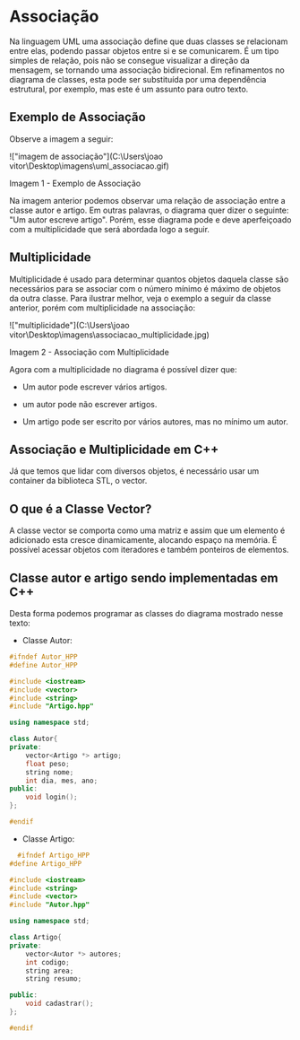 # Associação

Na linguagem UML uma associação define que duas classes se relacionam entre elas, podendo passar objetos entre si e se comunicarem. É um tipo simples de relação, pois não se consegue visualizar a direção da mensagem, se tornando uma associação bidirecional. Em refinamentos no diagrama de classes, esta pode ser substituída por uma dependência estrutural, por exemplo, mas este é um assunto para outro texto.

## Exemplo de Associação

Observe a imagem a seguir:

!["imagem de associação"](C:\Users\joao vitor\Desktop\imagens\uml_associacao.gif)

Imagem 1 - Exemplo de Associação

Na imagem anterior podemos observar uma relação de associação entre a classe autor e artigo. Em outras palavras, o diagrama quer dizer o seguinte: "Um autor escreve artigo". Porém, esse diagrama pode e deve aperfeiçoado com a multiplicidade que será abordada logo a seguir.

## Multiplicidade

Multiplicidade é usado para determinar quantos objetos daquela classe são necessários para se associar com o número mínimo é máximo de objetos da outra classe. Para ilustrar melhor, veja o exemplo a seguir da classe anterior, porém com multiplicidade na associação:

!["multiplicidade"](C:\Users\joao vitor\Desktop\imagens\associacao_multiplicidade.jpg)

Imagem 2 - Associação com Multiplicidade

Agora com a multiplicidade no diagrama é possível dizer que:

* Um autor pode escrever vários artigos.

* um autor pode não escrever artigos.

* Um artigo pode ser escrito por vários autores, mas no mínimo um autor.

## Associação e Multiplicidade em C++

Já que temos que lidar com diversos objetos, é necessário usar um container da biblioteca STL, o vector.

## O que é a Classe Vector?

A classe vector se comporta como uma matriz e assim que um elemento é adicionado esta cresce dinamicamente, alocando espaço na memória. É possível acessar objetos com iteradores e também ponteiros de elementos.

## Classe autor e artigo sendo implementadas em C++

Desta forma podemos programar as classes do diagrama mostrado nesse texto:

* Classe Autor:

```CPP
#ifndef Autor_HPP
#define Autor_HPP

#include <iostream>
#include <vector>
#include <string>
#include "Artigo.hpp"

using namespace std;

class Autor{
private:
	vector<Artigo *> artigo;
	float peso;
	string nome;
	int dia, mes, ano;
public:
	void login();
};

#endif
```

* Classe Artigo:

``` CPP
  #ifndef Artigo_HPP
#define Artigo_HPP

#include <iostream>
#include <string>
#include <vector>
#include "Autor.hpp"

using namespace std;

class Artigo{
private:
	vector<Autor *> autores;
	int codigo;
	string area;
	string resumo;

public:
	void cadastrar();
};

#endif
  ```
